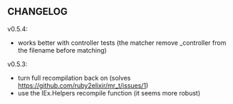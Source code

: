 ## CHANGELOG

v0.5.4:
-  works better with controller tests (the matcher remove _controller from the filename before matching)


v0.5.3:
- turn full recompilation back on (solves https://github.com/ruby2elixir/mr_t/issues/1)
- use the IEx.Helpers recompile function (it seems more robust)
